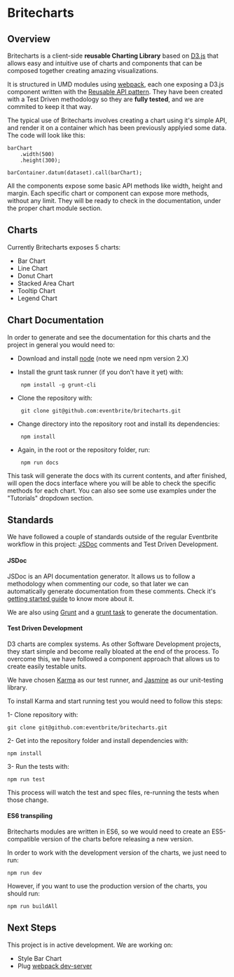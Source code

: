 Britecharts
====

## Overview

Britecharts is a client-side **reusable Charting Library** based on [D3.js](http://d3js.org/) that allows easy and intuitive use of charts and components that can be composed together creating amazing visualizations.

It is structured in UMD modules using [webpack](https://webpack.github.io/), each one exposing a D3.js component written with the [Reusable API pattern](http://bost.ocks.org/mike/chart/). They have been created with a Test Driven methodology so they are **fully tested**, and we are commited to keep it that way.

The typical use of Britecharts involves creating a chart using it's simple API, and render it on a container which has been previously applyied some data. The code will look like this:

    barChart
        .width(500)
        .height(300);

    barContainer.datum(dataset).call(barChart);

All the components expose some basic API methods like width, height and margin. Each specific chart or component can expose more methods, without any limit. They will be ready to check in the documentation, under the proper chart module section.


## Charts

Currently Britecharts exposes 5 charts:

 - Bar Chart
 - Line Chart
 - Donut Chart
 - Stacked Area Chart
 - Tooltip Chart
 - Legend Chart


## Chart Documentation

In order to generate and see the documentation for this charts and the project in general you would need to:

 + Download and install [node](https://nodejs.org/en/download/) (note we need npm version 2.X)
 + Install the grunt task runner (if you don't have it yet) with:
        
        npm install -g grunt-cli

 + Clone the repository with:

        git clone git@github.com:eventbrite/britecharts.git

 + Change directory into the repository root and install its dependencies:

        npm install

 + Again, in the root or the repository folder, run:

        npm run docs

This task will generate the docs with its current contents, and after finished, will open the docs interface where you will be able to check the specific methods for each chart. You can also see some use examples under the "Tutorials" dropdown section.


## Standards

We have followed a couple of standards outside of the regular Eventbrite workflow in this project: [JSDoc](http://usejsdoc.org) comments and Test Driven Development.


#### JSDoc

JSDoc is an API documentation generator. It allows us to follow a methodology when commenting our code, so that later we can automatically generate documentation from these comments. Check it's [getting started guide](http://usejsdoc.org/about-getting-started.html) to know more about it.

We are also using [Grunt](http://gruntjs.com/) and a [grunt task](https://github.com/krampstudio/grunt-jsdoc) to generate the documentation.


#### Test Driven Development

D3 charts are complex systems. As other Software Development projects, they start simple and become really bloated at the end of the process. To overcome this, we have followed a component approach that allows us to create easily testable units.

We have chosen [Karma](http://karma-runner.github.io/0.13/index.html) as our test runner, and [Jasmine](http://jasmine.github.io/) as our unit-testing library.

To install Karma and start running test you would need to follow this steps:

1- Clone repository with:

    git clone git@github.com:eventbrite/britecharts.git

2- Get into the repository folder and install dependencies with:

    npm install

3- Run the tests with:

    npm run test

This process will watch the test and spec files, re-running the tests when those change.

#### ES6 transpiling

Britecharts modules are written in ES6, so we would need to create an ES5-compatible version of the charts before releasing a new version.

In order to work with the development version of the charts, we just need to run:

    npm run dev

However, if you want to use the production version of the charts, you should run:

    npm run buildAll


## Next Steps
This project is in active development. We are working on:

- Style Bar Chart
- Plug [webpack dev-server](http://webpack.github.io/docs/webpack-dev-server.html)
